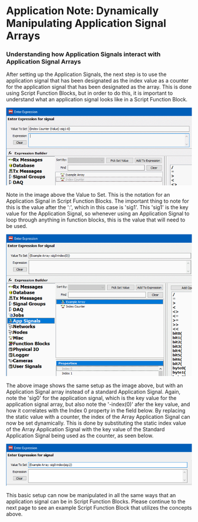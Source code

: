 # Application Note: Dynamically Manipulating Application Signal Arrays

### Understanding how Application Signals interact with Application Signal Arrays

After setting up the Application Signals, the next step is to use the application signal that has been designated as the index value as a counter for the application signal that has been designated as the array. This is done using Script Function Blocks, but in order to do this, it is important to understand what an application signal looks like in a Script Function Block.

![Standard Application Signal notation](../../.gitbook/assets/ASLoop3.gif)

Note in the image above the Value to Set. This is the notation for an Application Signal in Script Function Blocks. The important thing to note for this is the value after the ':', which in this case is 'sig1'. This 'sig1' is the key value for the Application Signal, so whenever using an Application Signal to loop through anything in function blocks, this is the value that will need to be used.

![Array Application Signal notation](../../.gitbook/assets/ASLoop4.gif)

The above image shows the same setup as the image above, but with an Application Signal array instead of a standard Application Signal. Again, note the 'sig0' for the application signal, which is the key value for the application signal array, but also note the '-index(0)' afer the key value, and how it correlates with the Index 0 property in the field below. By replacing the static value with a counter, the index of the Array Application Signal can now be set dynamically. This is done by substituting the static index value of the Array Application Signal with the key value of the Standard Application Signal being used as the counter, as seen below.

![](../../.gitbook/assets/ASLoop5.gif)

This basic setup can now be manipulated in all the same ways that an application signal can be in Script Function Blocks. Please continue to the next page to see an example Script Function Block that utilizes the concepts above.
